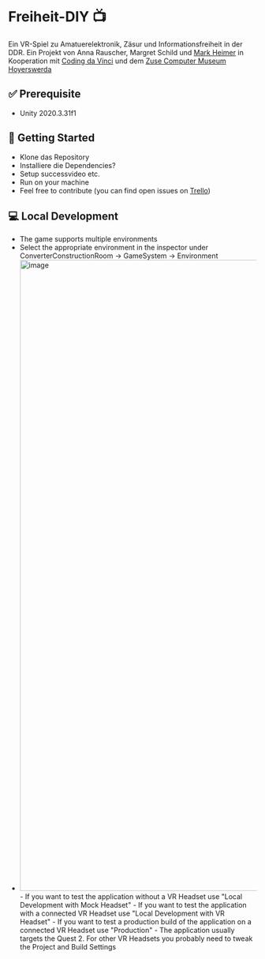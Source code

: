 # Freiheit-DIY :tv:

Ein VR-Spiel zu Amatuerelektronik, Zäsur und Informationsfreiheit in der DDR.
Ein Projekt von Anna Rauscher, Margret Schild und [Mark Heimer](me.cratory.de) in Kooperation mit [Coding da Vinci](https://codingdavinci.de/) und dem [Zuse Computer Museum Hoyerswerda](https://zuse-computer-museum.com/)

## :white_check_mark: Prerequisite
- Unity 2020.3.31f1

## :rocket: Getting Started
- Klone das Repository 
- Installiere die Dependencies? 
- Setup successvideo etc. 
- Run on your machine
- Feel free to contribute (you can find open issues on [Trello](https://trello.com/b/9MdesXd9/entwicklung)) 

## :computer: Local Development
- The game supports multiple environments
- Select the appropriate environment in the inspector under ConverterConstructionRoom -> GameSystem -> Environment
- <img width="1279" alt="image" src="https://user-images.githubusercontent.com/28750031/197191844-775fdcfb-4b2b-477e-91ce-8dd03a875a39.png">
  - If you want to test the application without a VR Headset use "Local Development with Mock Headset"
  - If you want to test the application with a connected VR Headset use "Local Development with VR Headset"
  - If you want to test a production build of the application on a connected VR Headset use "Production" 
    - The application usually targets the Quest 2. For other VR Headsets you probably need to tweak the Project and Build Settings   

